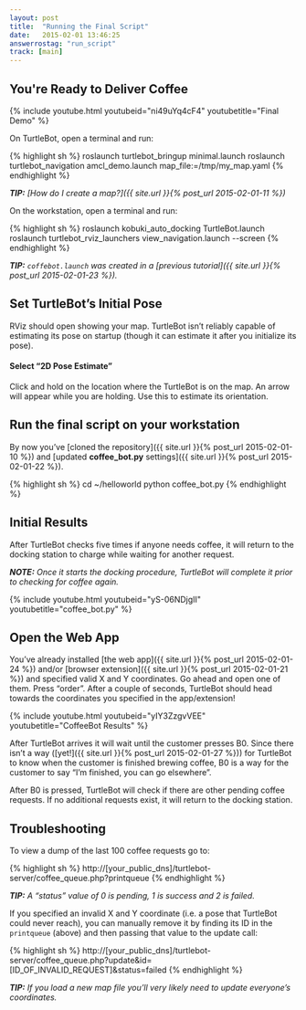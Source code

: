 ```yaml
---
layout: post
title:  "Running the Final Script"
date:   2015-02-01 13:46:25
answerrostag: "run_script"
track: [main]
---
```


## You're Ready to Deliver Coffee

{% include youtube.html youtubeid="ni49uYq4cF4" youtubetitle="Final Demo" %}

On TurtleBot, open a terminal and run:

{% highlight sh %}
roslaunch turtlebot_bringup minimal.launch
roslaunch turtlebot_navigation amcl_demo.launch map_file:=/tmp/my_map.yaml
{% endhighlight %}

***TIP:** [How do I create a map?]({{ site.url }}{% post_url 2015-02-01-11 %})*

On the workstation, open a terminal and run:

{% highlight sh %}
roslaunch kobuki_auto_docking TurtleBot.launch
roslaunch turtlebot_rviz_launchers view_navigation.launch --screen
{% endhighlight %}

***TIP:** `coffebot.launch` was created in a [previous tutorial]({{ site.url }}{% post_url 2015-02-01-23 %}).*

## Set TurtleBot’s Initial Pose

RViz should open showing your map. TurtleBot isn’t reliably capable of estimating its pose on startup (though it can estimate it after you initialize its pose).

#### Select “2D Pose Estimate”

Click and hold on the location where the TurtleBot is on the map.  An arrow will appear while you are holding. Use this to estimate its orientation.

## Run the final script on your workstation

By now you’ve [cloned the repository]({{ site.url }}{% post_url 2015-02-01-10 %}) and [updated **coffee_bot.py** settings]({{ site.url }}{% post_url 2015-02-01-22 %}).

{% highlight sh %}
cd ~/helloworld
python coffee_bot.py
{% endhighlight %}

## Initial Results

After TurtleBot checks five times if anyone needs coffee, it will return to the docking station to charge while waiting for another request.

***NOTE:** Once it starts the docking procedure, TurtleBot will complete it prior to checking for coffee again.*

{% include youtube.html youtubeid="yS-06NDjgII" youtubetitle="coffee_bot.py" %}

## Open the Web App

You’ve already installed [the web app]({{ site.url }}{% post_url 2015-02-01-24 %}) and/or [browser extension]({{ site.url }}{% post_url 2015-02-01-21 %}) and specified valid X and Y coordinates. Go ahead and open one of them. Press “order”. After a couple of seconds, TurtleBot should head towards the coordinates you specified in the app/extension!

{% include youtube.html youtubeid="yIY3ZzgvVEE" youtubetitle="CoffeeBot Results" %}

After TurtleBot arrives it will wait until the customer presses B0. Since there isn’t a way ([yet!]({{ site.url }}{% post_url 2015-02-01-27 %})) for TurtleBot to know when the customer is finished brewing coffee, B0 is a way for the customer to say “I’m finished, you can go elsewhere”.

After B0 is pressed, TurtleBot will check if there are other pending coffee requests. If no additional requests exist, it will return to the docking station.

## Troubleshooting

To view a dump of the last 100 coffee requests go to:

{% highlight sh %}
http://[your_public_dns]/turtlebot-server/coffee_queue.php?printqueue
{% endhighlight %}

***TIP:** A “status” value of 0 is pending, 1 is success and 2 is failed.*

If you specified an invalid X and Y coordinate (i.e. a pose that TurtleBot could never reach), you can manually remove it by finding its ID in the `printqueue` (above) and then passing that value to the update call:

{% highlight sh %}
http://[your_public_dns]/turtlebot-server/coffee_queue.php?update&id=[ID_OF_INVALID_REQUEST]&status=failed
{% endhighlight %}

***TIP:** If you load a new map file you’ll very likely need to update everyone’s coordinates.*
